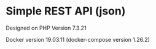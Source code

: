 # Simple REST API (json)

Designed on PHP Version 7.3.21

Docker version 19.03.11 (docker-compose version 1.26.2)

